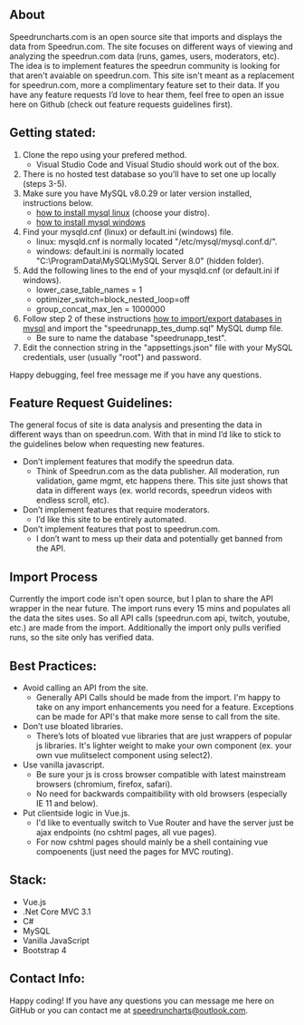 ## About

Speedruncharts.com is an open source site that imports and displays the data from Speedrun.com. The site focuses on different ways of viewing and analyzing the speedrun.com data (runs, games, users, moderators, etc). The idea is to implement features the speedrun community is looking for that aren't avaiable on speedrun.com. This site isn't meant as a replacement for speedrun.com, more a complimentary feature set to their data. If you have any feature requests I’d love to hear them, feel free to open an issue here on Github (check out feature requests guidelines first).

## Getting stated:

1. Clone the repo using your prefered method.
   - Visual Studio Code and Visual Studio should work out of the box.
2. There is no hosted test database so you’ll have to set one up locally (steps 3-5).
3. Make sure you have MySQL v8.0.29 or later version installed, instructions below.
   - [how to install mysql linux](https://www.digitalocean.com/community/tutorial_collections/how-to-install-mysql) (choose your distro).
   - [how to install mysql windows](https://www.lifewire.com/how-to-install-mysql-windows-10-4584021)
5. Find your mysqld.cnf (linux) or default.ini (windows) file.
   - linux: mysqld.cnf is normally located "/etc/mysql/mysql.conf.d/".
   - windows: default.ini is normally located "C:\ProgramData\MySQL\MySQL Server 8.0\" (hidden folder).
7. Add the following lines to the end of your mysqld.cnf (or default.ini if windows).
   - lower_case_table_names = 1
   - optimizer_switch=block_nested_loop=off
   - group_concat_max_len = 1000000
8. Follow step 2 of these instructions [how to import/export databases in mysql](https://www.digitalocean.com/community/tutorials/how-to-import-and-export-databases-in-mysql-or-mariadb) and import the "speedrunapp_tes_dump.sql" MySQL dump file.
   - Be sure to name the database "speedrunapp_test".
9. Edit the connection string in the "appsettings.json" file with your MySQL credentials, user (usually "root") and password.

Happy debugging, feel free message me if you have any questions. 

## Feature Request Guidelines:

The general focus of site is data analysis and presenting the data in different ways than on speedrun.com. With that in mind I’d like to stick to the guidelines below when requesting new features.

- Don’t implement features that modify the speedrun data.
  - Think of Speedrun.com as the data publisher. All moderation, run validation, game mgmt, etc happens there. This site just shows that data in different ways (ex. world records, speedrun videos with endless scroll, etc). 
- Don’t implement features that require moderators. 
  - I’d like this site to be entirely automated.
- Don’t implement features that post to speedrun.com.
  - I don’t want to mess up their data and potentially get banned from the API.

## Import Process

Currently the import code isn't open source, but I plan to share the API wrapper in the near future. The import runs every 15 mins and populates all the data the sites uses. So all API calls (speedrun.com api, twitch, youtube, etc.) are made from the import. Additionally the import only pulls verified runs, so the site only has verified data.

## Best Practices:

- Avoid calling an API from the site.
  - Generally API Calls should be made from the import. I'm happy to take on any import enhancements you need for a feature. Exceptions can be made for API's that make more sense to call from the site.
- Don’t use bloated libraries.
  - There’s lots of bloated vue libraries that are just wrappers of popular js libraries. It's lighter weight to make your own component (ex. your own vue mulitselect component using select2).
- Use vanilla javascript.
  - Be sure your js is cross browser compatible with latest mainstream browsers (chromium, firefox, safari).
  - No need for backwards compaitibility with old browsers (especially IE 11 and below).
- Put clientside logic in Vue.js.
  - I'd like to eventually switch to Vue Router and have the server just be ajax endpoints (no cshtml pages, all vue pages).
  - For now cshtml pages should mainly be a shell containing vue compoenents (just need the pages for MVC routing).

## Stack:

- Vue.js
- .Net Core MVC 3.1
- C#
- MySQL
- Vanilla JavaScript
- Bootstrap 4

## Contact Info:

Happy coding! If you have any questions you can message me here on GitHub or you can contact me at [speedruncharts@outlook.com](mailto:speedruncharts@outlook.com).
